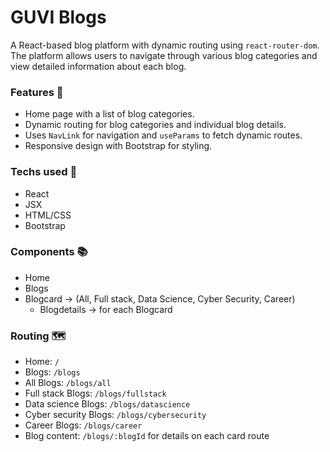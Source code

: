 # GUVI Blogs

A React-based blog platform with dynamic routing using `react-router-dom`. The platform allows users to navigate through various blog categories and view detailed information about each blog.

### Features 🌟
- Home page with a list of blog categories.
- Dynamic routing for blog categories and individual blog details.
- Uses `NavLink` for navigation and `useParams` to fetch dynamic routes.
- Responsive design with Bootstrap for styling.

### Techs used 🚀
- React
- JSX
- HTML/CSS
- Bootstrap

### Components 📚
* Home
* Blogs
* Blogcard -> (All, Full stack, Data Science, Cyber Security, Career)
    * Blogdetails -> for each Blogcard

### Routing 🗺️

* Home: `/`
* Blogs: `/blogs`
* All Blogs: `/blogs/all`
* Full stack Blogs: `/blogs/fullstack`
* Data science Blogs: `/blogs/datascience`
* Cyber security Blogs: `/blogs/cybersecurity`
* Career Blogs: `/blogs/career`
* Blog content: `/blogs/:blogId` for details on each card route